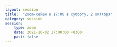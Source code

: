 ```yaml
---
layout: session
title:  "Zoom-сейшн в 17:00 в субботу, 2 октября"
category: session
session:
    type: zoom
    date: 2021-10-02 17:00:00 +0300
    past: false
---
```

